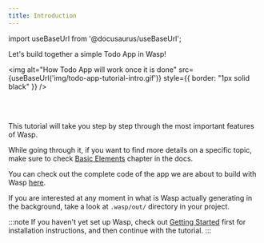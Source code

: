 ```yaml
---
title: Introduction
---
```


import useBaseUrl from '@docusaurus/useBaseUrl';

Let's build together a simple Todo App in Wasp!

<img alt="How Todo App will work once it is done"
     src={useBaseUrl('img/todo-app-tutorial-intro.gif')}
     style={{ border: "1px solid black" }}
/>

<br />
<br />

This tutorial will take you step by step through the most important features of Wasp.

While going through it, if you want to find more details on a specific topic, make sure to check [Basic Elements](language/basic-elements.md) chapter in the docs.

You can check out the complete code of the app we are about to build with Wasp [here](https://github.com/wasp-lang/wasp/tree/master/examples/tutorials/TodoApp).

If you are interested at any moment in what is Wasp actually generating in the background, take a look at `.wasp/out/` directory in your project.

:::note
If you haven't yet set up Wasp, check out [Getting Started](tutorials/getting-started.md) first for installation instructions, and then continue with the tutorial.
:::
